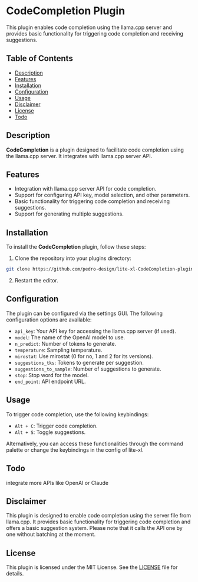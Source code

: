 # CodeCompletion Plugin

This plugin enables code completion using the llama.cpp server and provides basic functionality for triggering code completion and receiving suggestions.

## Table of Contents

- [Description](#description)
- [Features](#features)
- [Installation](#installation)
- [Configuration](#configuration)
- [Usage](#usage)
- [Disclaimer](#disclaimer)
- [License](#license)
- [Todo](#Todo)

## Description

**CodeCompletion** is a plugin designed to facilitate code completion using the llama.cpp server. It integrates with llama.cpp server API.

## Features

- Integration with llama.cpp server API for code completion.
- Support for configuring API key, model selection, and other parameters.
- Basic functionality for triggering code completion and receiving suggestions.
- Support for generating multiple suggestions.

## Installation

To install the **CodeCompletion** plugin, follow these steps:

1. Clone the repository into your plugins directory:

```bash
git clone https://github.com/pedro-design/lite-xl-CodeCompletion-plugin.git
```

2. Restart the editor.

## Configuration

The plugin can be configured via the settings GUI. The following configuration options are available:

- `api_key`: Your API key for accessing the llama.cpp server (if used).
- `model`: The name of the OpenAI model to use.
- `n_predict`: Number of tokens to generate.
- `temperature`: Sampling temperature.
- `mirostat`: Use mirostat (0 for no, 1 and 2 for its versions).
- `suggestions_tks`: Tokens to generate per suggestion.
- `suggestions_to_sample`: Number of suggestions to generate.
- `stop`: Stop word for the model.
- `end_point`: API endpoint URL.

## Usage

To trigger code completion, use the following keybindings:

- `Alt + C`: Trigger code completion.
- `Alt + S`: Toggle suggestions.

Alternatively, you can access these functionalities through the command palette or change the keybindings in the config of lite-xl.

## Todo
integrate more APIs like OpenAI or Claude

## Disclaimer

This plugin is designed to enable code completion using the server file from llama.cpp. It provides basic functionality for triggering code completion and offers a basic suggestion system. Please note that it calls the API one by one without batching at the moment.

## License

This plugin is licensed under the MIT License. See the [LICENSE](LICENSE) file for details.
